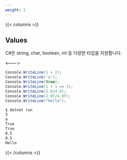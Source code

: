 ```yaml
---
weight: 2
---
```


{{< columns >}}
## Values

C#은 string, char, boolean, int 등 다양한 타입을 지원합니다.

<--->

```csharp
Console.WriteLine(1 + 2);
Console.WriteLine('a');
Console.WriteLine(true);
Console.WriteLine(1 + 1 == 2);
Console.WriteLine(2.0/4.0);
Console.WriteLine(2.0F/4.0F);
Console.WriteLine("Hello");
```

```bash
$ dotnet run
3
a
True
True
0.5
0.5
Hello
```
{{< /columns >}}